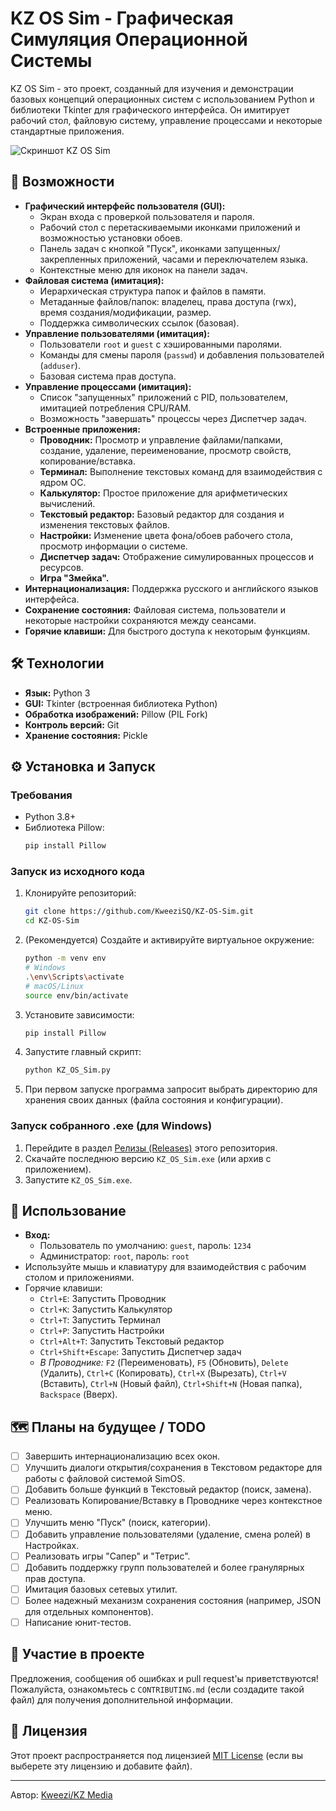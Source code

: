 # KZ OS Sim - Графическая Симуляция Операционной Системы

KZ OS Sim - это проект, созданный для изучения и демонстрации базовых концепций операционных систем с использованием Python и библиотеки Tkinter для графического интерфейса. Он имитирует рабочий стол, файловую систему, управление процессами и некоторые стандартные приложения.

![Скриншот KZ OS Sim](KZ-OS-Sim/docs/images/desktop_screenshot.png)
<!-- Замени link_to_your_screenshot.png на реальную ссылку на скриншот, если загрузишь его в репозиторий -->

## 🚀 Возможности

*   **Графический интерфейс пользователя (GUI):**
    *   Экран входа с проверкой пользователя и пароля.
    *   Рабочий стол с перетаскиваемыми иконками приложений и возможностью установки обоев.
    *   Панель задач с кнопкой "Пуск", иконками запущенных/закрепленных приложений, часами и переключателем языка.
    *   Контекстные меню для иконок на панели задач.
*   **Файловая система (имитация):**
    *   Иерархическая структура папок и файлов в памяти.
    *   Метаданные файлов/папок: владелец, права доступа (rwx), время создания/модификации, размер.
    *   Поддержка символических ссылок (базовая).
*   **Управление пользователями (имитация):**
    *   Пользователи `root` и `guest` с хэшированными паролями.
    *   Команды для смены пароля (`passwd`) и добавления пользователей (`adduser`).
    *   Базовая система прав доступа.
*   **Управление процессами (имитация):**
    *   Список "запущенных" приложений с PID, пользователем, имитацией потребления CPU/RAM.
    *   Возможность "завершать" процессы через Диспетчер задач.
*   **Встроенные приложения:**
    *   **Проводник:** Просмотр и управление файлами/папками, создание, удаление, переименование, просмотр свойств, копирование/вставка.
    *   **Терминал:** Выполнение текстовых команд для взаимодействия с ядром ОС.
    *   **Калькулятор:** Простое приложение для арифметических вычислений.
    *   **Текстовый редактор:** Базовый редактор для создания и изменения текстовых файлов.
    *   **Настройки:** Изменение цвета фона/обоев рабочего стола, просмотр информации о системе.
    *   **Диспетчер задач:** Отображение симулированных процессов и ресурсов.
    *   **Игра "Змейка".**
*   **Интернационализация:** Поддержка русского и английского языков интерфейса.
*   **Сохранение состояния:** Файловая система, пользователи и некоторые настройки сохраняются между сеансами.
*   **Горячие клавиши:** Для быстрого доступа к некоторым функциям.

## 🛠️ Технологии

*   **Язык:** Python 3
*   **GUI:** Tkinter (встроенная библиотека Python)
*   **Обработка изображений:** Pillow (PIL Fork)
*   **Контроль версий:** Git
*   **Хранение состояния:** Pickle

## ⚙️ Установка и Запуск

### Требования

*   Python 3.8+
*   Библиотека Pillow:
    ```bash
    pip install Pillow
    ```

### Запуск из исходного кода

1.  Клонируйте репозиторий:
    ```bash
    git clone https://github.com/KweeziSQ/KZ-OS-Sim.git
    cd KZ-OS-Sim
    ```
2.  (Рекомендуется) Создайте и активируйте виртуальное окружение:
    ```bash
    python -m venv env
    # Windows
    .\env\Scripts\activate
    # macOS/Linux
    source env/bin/activate
    ```
3.  Установите зависимости:
    ```bash
    pip install Pillow
    ```
4.  Запустите главный скрипт:
    ```bash
    python KZ_OS_Sim.py
    ```
5.  При первом запуске программа запросит выбрать директорию для хранения своих данных (файла состояния и конфигурации).

### Запуск собранного .exe (для Windows)

1.  Перейдите в раздел [Релизы (Releases)](https://github.com/KweeziSQ/KZ-OS-Sim/releases) этого репозитория.
2.  Скачайте последнюю версию `KZ_OS_Sim.exe` (или архив с приложением).
3.  Запустите `KZ_OS_Sim.exe`.

## 📖 Использование

*   **Вход:**
    *   Пользователь по умолчанию: `guest`, пароль: `1234`
    *   Администратор: `root`, пароль: `root`
*   Используйте мышь и клавиатуру для взаимодействия с рабочим столом и приложениями.
*   Горячие клавиши:
    *   `Ctrl+E`: Запустить Проводник
    *   `Ctrl+K`: Запустить Калькулятор
    *   `Ctrl+T`: Запустить Терминал
    *   `Ctrl+P`: Запустить Настройки
    *   `Ctrl+Alt+T`: Запустить Текстовый редактор
    *   `Ctrl+Shift+Escape`: Запустить Диспетчер задач
    *   *В Проводнике:* `F2` (Переименовать), `F5` (Обновить), `Delete` (Удалить), `Ctrl+C` (Копировать), `Ctrl+X` (Вырезать), `Ctrl+V` (Вставить), `Ctrl+N` (Новый файл), `Ctrl+Shift+N` (Новая папка), `Backspace` (Вверх).

## 🗺️ Планы на будущее / TODO

*   [ ] Завершить интернационализацию всех окон.
*   [ ] Улучшить диалоги открытия/сохранения в Текстовом редакторе для работы с файловой системой SimOS.
*   [ ] Добавить больше функций в Текстовый редактор (поиск, замена).
*   [ ] Реализовать Копирование/Вставку в Проводнике через контекстное меню.
*   [ ] Улучшить меню "Пуск" (поиск, категории).
*   [ ] Добавить управление пользователями (удаление, смена ролей) в Настройках.
*   [ ] Реализовать игры "Сапер" и "Тетрис".
*   [ ] Добавить поддержку групп пользователей и более гранулярных прав доступа.
*   [ ] Имитация базовых сетевых утилит.
*   [ ] Более надежный механизм сохранения состояния (например, JSON для отдельных компонентов).
*   [ ] Написание юнит-тестов.

## 🤝 Участие в проекте

Предложения, сообщения об ошибках и pull request'ы приветствуются! Пожалуйста, ознакомьтесь с `CONTRIBUTING.md` (если создадите такой файл) для получения дополнительной информации.

## 📜 Лицензия

Этот проект распространяется под лицензией [MIT License](LICENSE.txt) (если вы выберете эту лицензию и добавите файл).

---

Автор: [Kweezi/KZ Media](https://github.com/KweeziSQ)
